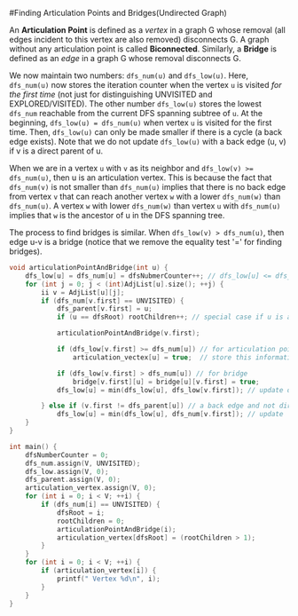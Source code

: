 #Finding Articulation Points and Bridges(Undirected Graph)

An **Articulation Point** is defined as a *vertex* in a graph G whose removal (all edges incident to this vertex are also removed) disconnects G. A graph without any articulation point is called **Biconnected**. Similarly, a **Bridge** is defined as an *edge* in a graph G whose removal disconnects G.

We now maintain two numbers: `dfs_num(u)` and `dfs_low(u)`. Here, `dfs_num(u)` now stores the iteration counter when  the vertex `u` is visited *for the first time* (not just for distinguishing UNVISITED and EXPLORED/VISITED). The other number `dfs_low(u)` stores the lowest `dfs_num` reachable from the current DFS spanning subtree of `u`. At the beginning, `dfs_low(u) = dfs_num(u)` when vertex `u` is visited for the first time. Then, `dfs_low(u)` can only be made smaller if there is a cycle (a back edge exists). Note that we do not update `dfs_low(u)` with a back edge (u, v) if v is a direct parent of u.

When we are in a vertex `u` with `v` as its neighbor and `dfs_low(v) >= dfs_num(u)`, then u is an articulation vertex. This is because the fact that `dfs_num(v)` is not smaller than `dfs_num(u)` implies that there is no back edge from vertex `v`  that can reach another vertex `w` with a lower `dfs_num(w)` than `dfs_num(u)`. A vertex `w` with lower `dfs_num(w)` than vertex `u` with `dfs_num(u)` implies that `w` is the ancestor of u in the DFS spanning tree.

The process to find bridges is similar. When `dfs_low(v) > dfs_num(u)`, then edge u-v is a bridge (notice that we remove the equality test '=' for  finding bridges).

```cpp
void articulationPointAndBridge(int u) {
    dfs_low[u] = dfs_num[u] = dfsNubmerCounter++; // dfs_low[u] <= dfs_num[u]
    for (int j = 0; j < (int)AdjList[u].size(); ++j) {
        ii v = AdjList[u][j];
        if (dfs_num[v.first] == UNVISITED) {
            dfs_parent[v.first] = u;
            if (u == dfsRoot) rootChildren++; // special case if u is a root

            articulationPointAndBridge(v.first);

            if (dfs_low[v.first] >= dfs_num[u]) // for articulation point
                articulation_vectex[u] = true;  // store this information first

            if (dfs_low[v.first] > dfs_num[u]) // for bridge
                bridge[v.first][u] = bridge[u][v.first] = true;
            dfs_low[u] = min(dfs_low[u], dfs_low[v.first]); // update dfs_low

        } else if (v.first != dfs_parent[u]) // a back edge and not direct cycle
            dfs_low[u] = min(dfs_low[u], dfs_num[v.first]); // update
    }
}

int main() {
    dfsNumberCounter = 0;
    dfs_num.assign(V, UNVISITED);
    dfs_low.assign(V, 0);
    dfs_parent.assign(V, 0);
    articulation_vertex.assign(V, 0);
    for (int i = 0; i < V; ++i) {
		if (dfs_num[i] == UNVISITED) {
			dfsRoot = i;
			rootChildren = 0;
			articulationPointAndBridge(i);
			articulation_vertex[dfsRoot] = (rootChildren > 1);
		}
    }
	for (int i = 0; i < V; ++i) {
		if (articulation_vertex[i]) {
			printf(" Vertex %d\n", i);
		}
	}
}
```
